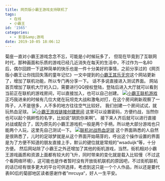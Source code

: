 ```yaml
---
title: 网页版小霸王游戏支持联机了
tags:
  - 在线
  - 小霸王
id: '1565'
categories:
  - - 影音&amp;游戏
date: 2019-10-05 18:06:12
---
```


菊座一直对小霸王游戏念念不忘，可能是小时候玩多了， 但现在毕竟到了互联网时代，那种画面和乐质的游戏已经几近消失在每天的生活中，不过作为一名80后，偶尔回顾一下这种简单的快乐也是一件十分美好的事情，之前分享过的《网页版小霸王让你找回失落的童年记忆》一文中提到的[小霸王其乐无穷](https://www.yikm.net)这个网站更新了，增加了联机功能，所以专门再分享一下。 话不多说直接进入测试界面。 网站首页增加了联机大厅的入口，需要进行QQ授权登陆，登陆后进入大厅就可以看到当前正在联机的游戏房间，可以直接加入，也可以自己创建。 [![小霸王联机游戏](https://i.loli.net/2019/10/05/fC1E2OxDbwsRgpa.png)](https://i.loli.net/2019/10/05/fC1E2OxDbwsRgpa.png) 正巧我进来的时候有几位大佬在玩坦克大战和激龟对打，在这个房间刷新观察了一阵子，人不是很多，人不多的地方往往空气比较好。 我们创建一个房间试试，就玩热血足球。 [![小霸王游戏链接创建房间](https://i.loli.net/2019/10/05/Naksl69rUbcpGQA.png)](https://i.loli.net/2019/10/05/Naksl69rUbcpGQA.png) 这里可以设置密码，方便约战，当然你也可以起个挑衅性的名字，比如说”胡凯你来啊“。 接下来人齐后就可以进行直接对战或配合了，因为原先的小霸王游戏机一般是两个手柄，所以绝大部分游戏也只能两个人玩，这里先自己测试一下。 [![联机对战热血足球](https://i.loli.net/2019/10/05/XY7IRiCJEvconu4.png)](https://i.loli.net/2019/10/05/XY7IRiCJEvconu4.png) 这个界面熟悉的人自然是很熟悉了，儿时的足球梦就是从这个界面开始萌芽的，呼出这个操作设置的界面是为了方便不知道的朋友直接上手，默认的键位就是常规的”wsaduijk“等，十分方便。 然后网站除了小霸王之外还增加了其他的街机游戏，当然，街机相对小霸王游戏画质和资源上面都有较大的飞升，同时带来的变化就是载入比较慢（不过这个看网络环境），这可能也是作者暂时没有开放街机联机的原因吧，不过街机联机的话已经有很多更大的平台可供选择，考虑到这只是一个个人作品，所以还是要代表80后的菊部地区读者感谢作者”mrcuya“，好人一生平安。